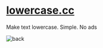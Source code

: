 # [lowercase.cc](https://lowercase.cc)

Make text lowercase. Simple. No ads

![back](https://github.com/chausme/lowercase.cc/assets/8984203/39e6ae09-1269-49f0-868e-ae3584fd0e66)
